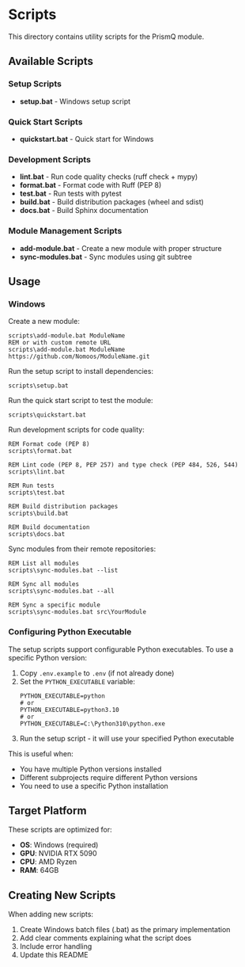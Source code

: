 # Scripts

This directory contains utility scripts for the PrismQ module.

## Available Scripts

### Setup Scripts

- **setup.bat** - Windows setup script

### Quick Start Scripts

- **quickstart.bat** - Quick start for Windows

### Development Scripts

- **lint.bat** - Run code quality checks (ruff check + mypy)
- **format.bat** - Format code with Ruff (PEP 8)
- **test.bat** - Run tests with pytest
- **build.bat** - Build distribution packages (wheel and sdist)
- **docs.bat** - Build Sphinx documentation

### Module Management Scripts

- **add-module.bat** - Create a new module with proper structure
- **sync-modules.bat** - Sync modules using git subtree

## Usage

### Windows

Create a new module:
```batch
scripts\add-module.bat ModuleName
REM or with custom remote URL
scripts\add-module.bat ModuleName https://github.com/Nomoos/ModuleName.git
```

Run the setup script to install dependencies:
```batch
scripts\setup.bat
```

Run the quick start script to test the module:
```batch
scripts\quickstart.bat
```

Run development scripts for code quality:
```batch
REM Format code (PEP 8)
scripts\format.bat

REM Lint code (PEP 8, PEP 257) and type check (PEP 484, 526, 544)
scripts\lint.bat

REM Run tests
scripts\test.bat

REM Build distribution packages
scripts\build.bat

REM Build documentation
scripts\docs.bat
```

Sync modules from their remote repositories:
```batch
REM List all modules
scripts\sync-modules.bat --list

REM Sync all modules
scripts\sync-modules.bat --all

REM Sync a specific module
scripts\sync-modules.bat src\YourModule
```

### Configuring Python Executable

The setup scripts support configurable Python executables. To use a specific Python version:

1. Copy `.env.example` to `.env` (if not already done)
2. Set the `PYTHON_EXECUTABLE` variable:
   ```
   PYTHON_EXECUTABLE=python
   # or
   PYTHON_EXECUTABLE=python3.10
   # or
   PYTHON_EXECUTABLE=C:\Python310\python.exe
   ```
3. Run the setup script - it will use your specified Python executable

This is useful when:
- You have multiple Python versions installed
- Different subprojects require different Python versions
- You need to use a specific Python installation

## Target Platform

These scripts are optimized for:
- **OS**: Windows (required)
- **GPU**: NVIDIA RTX 5090
- **CPU**: AMD Ryzen
- **RAM**: 64GB

## Creating New Scripts

When adding new scripts:
1. Create Windows batch files (.bat) as the primary implementation
2. Add clear comments explaining what the script does
3. Include error handling
4. Update this README
